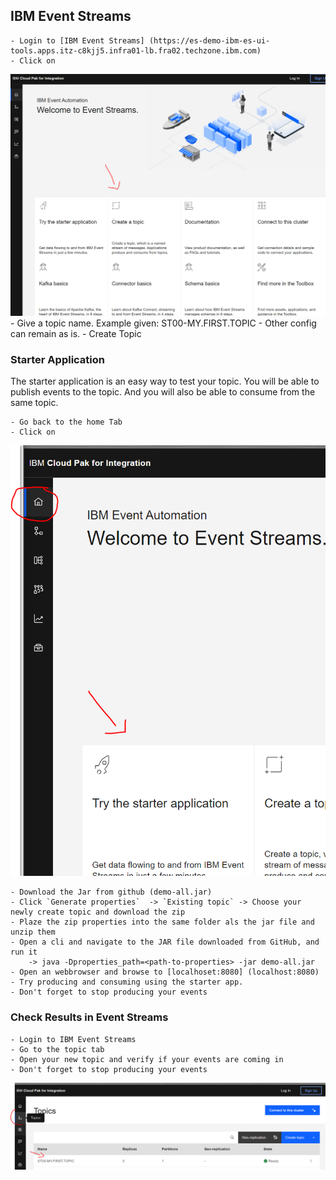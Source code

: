 ## IBM Event Streams
	- Login to [IBM Event Streams] (https://es-demo-ibm-es-ui-tools.apps.itz-c8kjj5.infra01-lb.fra02.techzone.ibm.com)
	- Click on 
![Create a topic](images/createATopic.png)
	- Give a topic name. Example given: ST00-MY.FIRST.TOPIC
	- Other config can remain as is.
	- Create Topic


### Starter Application
The starter application is an easy way to test your topic. You will be able to publish events to the topic. And you will also be able to consume from the same topic.

	- Go back to the home Tab
	- Click on 
![Try the starter application](../../doc/1-create-first-topic/images/StarterApp.png)

	- Download the Jar from github (demo-all.jar)
	- Click `Generate properties`  -> `Existing topic` -> Choose your newly create topic and download the zip
	- Plaze the zip properties into the same folder als the jar file and unzip them
	- Open a cli and navigate to the JAR file downloaded from GitHub, and run it
		-> java -Dproperties_path=<path-to-properties> -jar demo-all.jar
	- Open an webbrowser and browse to [localhoset:8080] (localhost:8080)
	- Try producing and consuming using the starter app.
	- Don't forget to stop producing your events
	
### Check Results in Event Streams
	- Login to IBM Event Streams
	- Go to the topic tab 
	- Open your new topic and verify if your events are coming in
	- Don't forget to stop producing your events
![Verify Topic](../../doc/1-create-first-topic/images/verifyTopic.png)